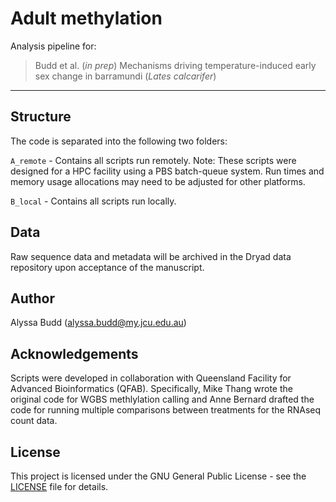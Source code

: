 # Adult methylation

Analysis pipeline for:

>Budd et al. (*in prep*) Mechanisms driving temperature-induced early sex change in barramundi (*Lates calcarifer*)

---

## Structure

The code is separated into the following two folders:

`A_remote` - Contains all scripts run remotely. Note: These scripts were designed for a HPC facility using a PBS batch-queue system. Run times and memory usage allocations may need to be adjusted for other platforms.

`B_local` - Contains all scripts run locally. 

## Data

Raw sequence data and metadata will be archived in the Dryad data repository upon acceptance of the manuscript.

## Author
Alyssa Budd (alyssa.budd@my.jcu.edu.au)

## Acknowledgements
Scripts were developed in collaboration with Queensland Facility for Advanced Bioinformatics (QFAB). Specifically, Mike Thang wrote the original code for WGBS methlylation calling and Anne Bernard drafted the code for running multiple comparisons between treatments for the RNAseq count data.

## License
This project is licensed under the GNU General Public License - see the [LICENSE](LICENSE.txt) file for details.